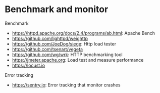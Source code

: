 # Benchmark and monitor

Benchmark
* https://httpd.apache.org/docs/2.4/programs/ab.html: Apache Bench
* https://github.com/lighttpd/weighttp
* https://github.com/JoeDog/siege: Http load tester
* https://github.com/tsenart/vegeta
* https://github.com/wg/wrk: HTTP benchmarking tool
* https://jmeter.apache.org: Load test and measure performance
* https://locust.io

Error tracking
* https://sentry.io: Error tracking that monitor crashes
